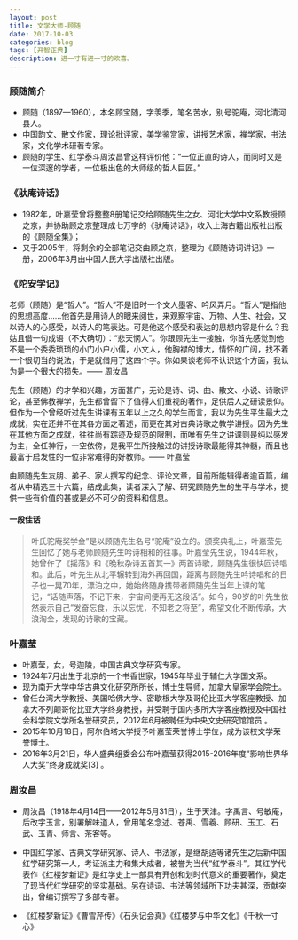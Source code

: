 ```yaml
---
layout: post
title: 文学大师-顾随
date: 2017-10-03
categories: blog
tags: [开智正典]
description: 进一寸有进一寸的欢喜。
---
```




### 顾随简介
* 顾随（1897—1960），本名顾宝随，字羡季，笔名苦水，别号驼庵，河北清河县人。
* 中国韵文、散文作家，理论批评家，美学鉴赏家，讲授艺术家，禅学家，书法家，文化学术研著专家。
* 顾随的学生、红学泰斗周汝昌曾这样评价他：“一位正直的诗人，而同时又是一位深邃的学者，一位极出色的大师级的哲人巨匠。”


### 《驮庵诗话》
* 1982年，叶嘉莹曾将整整8册笔记交给顾随先生之女、河北大学中文系教授顾之京，并协助顾之京整理成七万字的《驮庵诗话》，收入上海古籍出版社出版的《顾随全集》；
* 又于2005年，将剩余的全部笔记交由顾之京，整理为《顾随诗词讲记》一册，2006年3月由中国人民大学出版社出版。

### 《陀安学记》

老师（顾随）是“哲人”。“哲人”不是旧时一个文人墨客、吟风弄月。“哲人”是指他的思想高度……他首先是用诗人的眼来阅世，来观察宇宙、万物、人生、社会，又以诗人的心感受，以诗人的笔表达。可是他这个感受和表达的思想内容是什么？我姑且借一句成语（不大确切）：“悲天悯人”。你跟顾先生一接触，你首先感觉到他不是一个委委琐琐的小门小户小儒，小文人，他胸襟的博大，情怀的广阔，找不着一个很切当的说法，于是就借用了这四个字。你如果谈老师不认识这个方面，我认为是一个很大的损失。—— 周汝昌

先生（顾随）的才学和兴趣，方面甚广，无论是诗、词、曲、散文、小说、诗歌评论，甚至佛教禅学，先生都曾留下了值得人们重视的著作，足供后人之研读景仰。但作为一个曾经听过先生讲课有五年以上之久的学生而言，我以为先生平生最大之成就，实在还并不在其各方面之著述，而更在其对古典诗歌之教学讲授。因为先生在其他方面之成就，往往尚有踪迹及规范的限制，而唯有先生之讲课则是纯以感发为主，全任神行，一空依傍，是我平生所接触过的讲授诗歌最能得其神髓，而且也最富于启发性的一位非常难得的好教师。—— 叶嘉莹

由顾随先生友朋、弟子、家人撰写的纪念、评论文章，目前所能辑得者逾百篇，编者从中精选三十六篇，结成此集，读者深入了解、研究顾随先生的生平与学术，提供一些有价值的甚或是必不可少的资料和信息。

#### 一段佳话

> 叶氏驼庵奖学金”是以顾随先生名号“驼庵”设立的。颁奖典礼上，叶嘉莹先生回忆了她与老师顾随先生吟诗相和的往事。叶嘉莹先生说，1944年秋，她曾作了《摇落》和《晚秋杂诗五首其一》两首诗歌，顾随先生很快回诗唱和。此后，叶先生从北平辗转到海外再回国，距离与顾随先生吟诗唱和的日子也一晃70年，漂泊之中，她始终随身携带者顾随先生当年上课的笔记，“话随声落，不记下来，宇宙间便再无这段话”。如今，90岁的叶先生依然表示自己“发奋忘食，乐以忘忧，不知老之将至”，希望文化不断传承，大浪淘金，发现的诗歌的宝藏。


### 叶嘉莹
* 叶嘉莹，女，号迦陵，中国古典文学研究专家。
* 1924年7月出生于北京的一个书香世家，1945年毕业于辅仁大学国文系。
* 现为南开大学中华古典文化研究所所长，博士生导师，加拿大皇家学会院士。
* 曾任台湾大学教授、美国哈佛大学、密歇根大学及哥伦比亚大学客座教授、加拿大不列颠哥伦比亚大学终身教授，并受聘于国内多所大学客座教授及中国社会科学院文学所名誉研究员，2012年6月被聘任为中央文史研究馆馆员 。
* 2015年10月18日，阿尔伯塔大学授予叶嘉莹荣誉博士学位，成为该校文学荣誉博士。
* 2016年3月21日，华人盛典组委会公布叶嘉莹获得2015-2016年度“影响世界华人大奖”终身成就奖[3]  。

### 周汝昌
* 周汝昌（1918年4月14日——2012年5月31日），生于天津。字禹言、号敏庵，后改字玉言，别署解味道人，曾用笔名念述、苍禹、雪羲、顾研、玉工、石武、玉青、师言、茶客等。

* 中国红学家、古典文学研究家、诗人、书法家，是继胡适等诸先生之后新中国红学研究第一人，考证派主力和集大成者，被誉为当代“红学泰斗”。其红学代表作《红楼梦新证》是红学史上一部具有开创和划时代意义的重要著作，奠定了现当代红学研究的坚实基础。另在诗词、书法等领域所下功夫甚深，贡献突出，曾编订撰写了多部专著。

* 《红楼梦新证》《曹雪芹传》《石头记会真》《红楼梦与中华文化》《千秋一寸心》
